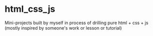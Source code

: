 # html_css_js
Mini-projects built by myself in process of drilling pure html + css + js (mostly inspired by someone's work or lesson or tutorial)
